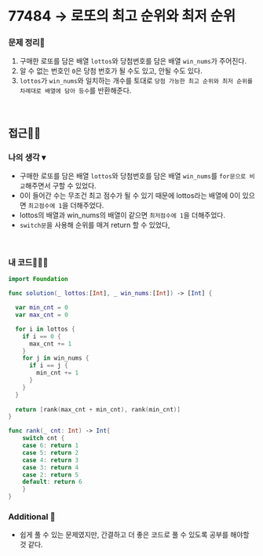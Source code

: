 # 77484 → 로또의 최고 순위와 최저 순위
### 문제 정리📝
1. 구매한 로또를 담은 배열 `lottos`와 당첨번호를 담은 배열 `win_nums`가  주어진다.
2. 알 수 없는 번호인 `0`은 당첨 번호가 될 수도 있고, 안될 수도 있다.
3. `lottos`가 `win_nums`와 일치하는 개수를 토대로 `당첨 가능한 최고 순위와 최저 순위를 차례대로 배열에 담아 등수`를 반환해준다.

</br>

## 접근🚶🏻
### 나의 생각 ▾
- 구매한 로또를 담은 배열 `lottos`와 당첨번호를 담은 배열 `win_nums`를 `for문으로 비교`해주면서 구할 수 있었다.
- 0이 들어간 수는 무조건 최고 점수가 될 수 있기 때문에 lottos라는 배열에 0이 있으면 `최고점수에 1`을 더해주었다.
- lottos의 배열과 win_nums의 배열이 같으면 `최저점수에 1`을 더해주었다.
- `switch문`을 사용해 순위를 매겨 return 할 수 있었다,

</br>

### 내 코드👨🏻‍💻

```swift
import Foundation

func solution(_ lottos:[Int], _ win_nums:[Int]) -> [Int] {

  var min_cnt = 0
  var max_cnt = 0

  for i in lottos {
    if i == 0 {
      max_cnt += 1
    }
    for j in win_nums {
      if i == j {
        min_cnt += 1
      }
    }
  }
  
  return [rank(max_cnt + min_cnt), rank(min_cnt)]
}

func rank(_ cnt: Int) -> Int{
    switch cnt {
    case 6: return 1
    case 5: return 2
    case 4: return 3
    case 3: return 4
    case 2: return 5
    default: return 6
    }
}
```

### Additional 📂
- 쉽게 풀 수 있는 문제였지만, 간결하고 더 좋은 코드로 풀 수 있도록 공부를 해야할 것 같다.